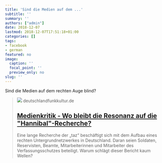 ```yaml
---
title: 'Sind die Medien auf dem ...'
subtitle: ''
summary: ''
authors: ["admin"]
date: 2018-12-07
lastmod: 2018-12-07T17:51:18+01:00
categories: []
tags:
- facebook
- german
featured: no
image:
  caption: ''
  focal_point: ''
  preview_only: no
slug: ''
---
```

Sind die Medien auf dem rechten Auge blind?
> [![](https://www.deutschlandfunkkultur.de/media/thumbs/8/8e9676994c72fa9a5653c640b9dcdf8bv1_max_635x357_b3535db83dc50e27c1bb1392364c95a2.jpg?key=330541)](https://www.deutschlandfunkkultur.de/medienkritik-wo-bleibt-die-resonanz-auf-die-hannibal.1264.de.html?dram:article_id=434071)
> deutschlandfunkkultur.de
> ## [Medienkritik - Wo bleibt die Resonanz auf die "Hannibal"-Recherche?](https://www.deutschlandfunkkultur.de/medienkritik-wo-bleibt-die-resonanz-auf-die-hannibal.1264.de.html?dram:article_id=434071)
>
>Eine lange Recherche der „taz“ beschäftigt sich mit dem Aufbau eines rechten Untergrundnetzwerkes in Deutschland. Daran seien Soldaten, Reservisten, Beamte, Mitarbeiterinnen und Mitarbeiter des Verfassungsschutzes beteiligt. Warum schlägt dieser Bericht kaum Wellen?


